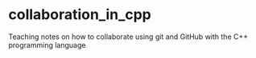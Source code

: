 # collaboration_in_cpp
Teaching notes on how to collaborate using git and GitHub with the C++ programming language 

